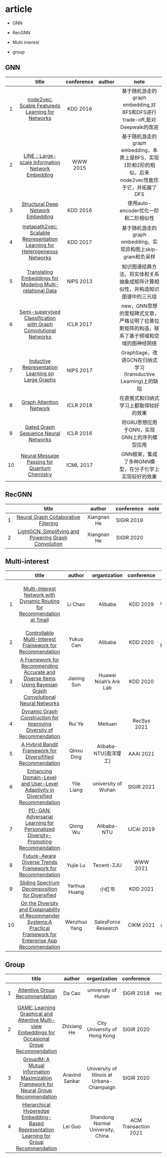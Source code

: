 # article

* GNN

* RecGNN

* Multi interest

* group

##  GNN


|      | title |conference | author | note |
| :----: |  :----------------------------------------------------------: | :--------: | :-------: | :-------: |
| 1    |       [node2vec: Scable Featureds Learning for Networks](https://github.com/leelige/recommend/blob/master/GNN/01Node2vec.pdf)       |  KDD 2016  |  | 基于随机游走的graph embedding,对BFS和DFS进行trade-off,是对Deepwalk的改进 |
| 2    |       [LINE：Large-scale Information Network Embedding](https://github.com/leelige/recommend/blob/master/GNN/02LINE.pdf)        |  WWW 2015  | | 基于随机游走的graph embedding，本质上是BFS，实现1阶和2阶的相似，后来node2vec性能优于它，并拓展了DFS|
| 3    |              [Structural Deep Network Embedding](https://github.com/leelige/recommend/blob/master/GNN/03SDNE.pdf)               |  KDD 2016  |           |    使用auto-encoder优化一阶和二阶相似性       |
| 4    | [metapath2vec: Scalable Representation Learning for Heterogeneous Networks](https://github.com/leelige/recommend/blob/master/GNN/04metapath2vec.pdf) |  KDD 2017  |  |  基于随机游走的graph embedding，实现异构图上skip-gram和负采样|
| 5    |  [Translating Embeddings for Modeling Multi-relational Data](https://github.com/leelige/recommend/blob/master/GNN/05TransE.pdf)   | NIPS 2013  |   | 知识图谱经典方法，将实体和关系抽象成矩阵计算相似性，并构造知识图谱中的三元组  |
| 6    | [Semi-supervised Classification with Graph Convolutional Networks](https://github.com/leelige/recommend/blob/master/GNN/08GCN.pdf) | ICLR 2017  |        |    new，GNN思想的里程碑式文章，严格证明了拉普拉斯矩阵的构造，联系了基于频域和空域的图神经网络    |
| 7    |      [Inductive Representation Learning on Large Graphs](https://github.com/leelige/recommend/blob/master/GNN/07GraphSage.pdf)       | NIPS 2017  |           |   GraphSage，改进GCN在归纳式学习(transductive Learning)上的缺陷        |
| 8    |                   [Graph Attention Network](https://github.com/leelige/recommend/blob/master/GNN/06GAT.pdf)                    | ICLR 2018  |           |       在直推式和归纳式学习上都取得较好的效果    |
| 9    |             [Gated Graph Sequence Neural Networks](https://github.com/leelige/recommend/blob/master/GNN/09GGNN.pdf)             | ICLR 2016  |           |         将GRU思想应用于GNN，实现GNN上的序列模型应用  |
| 10   |         [Neural Message Passing for Quantum Chemistry](https://github.com/leelige/recommend/blob/master/GNN/10MPNN.pdf)         | ICML 2017  |           |      GNN框架，集成了多种GNN模型，在分子化学上实现较好的效果     |



##  RecGNN

|      | title | author| conference | note |
| :----: |  :----------------------------------------------------------: | :--------: | :-------: | :-------: |
| 1    | [Neural Graph Collaborative Filtering](https://github.com/leelige/recommend/blob/master/recGNN/Neural%20Graph%20Collaborative%20Filtering.pdf) | Xiangnan He |  SIGIR 2019  | |
| 2 | [LightGCN: Simplifying and Powering Graph Convolution](https://github.com/leelige/recommend/blob/master/recGNN/sigir20-LightGCN.pdf) | Xiangnan He | SIGIR 2020 | |



## Multi-interest

|      |                            title                             |    author    |     organization      | conference  |                             note                             |
| :--: | :----------------------------------------------------------: | :----------: | :-------------------: | :---------: | :----------------------------------------------------------: |
|  1   | [Multi-Interest Network with Dynamic Routing for Recommendation at Tmall](https://github.com/leelige/recommend/blob/master/multi/Multi-Interest%20Network%20with%20Dynamic%20Routing%20for%20Recommendation%20at%20Tmall.pdf) |   Li Chao    |        Alibaba        |  KDD 2019   | capsule network first used in diversity recommendation(作者对dynamic routine 做了改进)   **sequential rec** |
|  2   | [Controllable Multi-Interest Framework for Recommendation](https://github.com/leelige/recommend/blob/master/multi/Controllable%20Multi-Interest%20Framework%20for%20Recommendation.pdf) |  Yukuo Cen   |        Alibaba        |  KDD 2020   | [capsule network](https://github.com/leelige/recommend/blob/master/extend/Dynamic%20Routine%20between%20capsules.pdf)(Dynamic Routine)     **sequential rec** |
|  3   | [A Framework for Recommending Accurate and Diverse Items Using Bayesian Graph Convolutional Neural Networks](https://github.com/leelige/recommend/blob/master/multi/A%20Framework%20for%20Recommending%20Accurate%20and%20Diverse%20Items%20Using%20Bayesian%20Graph%20Convolutional%20Neural%20Networks.pdf) | Jianing Sun  | Huawei Noah’s Ark Lab |  KDD 2020   |                Bayesian method(node copying)                 |
|  4   | [Dynamic Graph Construction for Improving Diversity of Recommendation](https://github.com/leelige/recommend/blob/master/multi/Dynamic%20Graph%20Construction%20for%20Improving%20Diversity%20of%20Recommendation.pdf) |    Rui Ye    |        Meituan        | RecSys 2021 |                         graph extend                         |
|  5   | [A Hybrid Bandit Framework for Diversifified Recommendation](https://github.com/leelige/recommend/blob/master/multi/A%20Hybrid%20Bandit%20Framework%20for%20Diversified%20Recommendation.pdf) |  Qinxu Ding  | Alibaba-NTU[南洋理工] |  AAAI 2021  |                                                              |
|  6   | [Enhancing Domain-Level and User-Level Adaptivity in Diversified Recommendation](https://github.com/leelige/recommend/blob/master/multi/Enhancing%20Domain-Level%20and%20User-Level%20Adaptivity%20in%20Diversified%20Recommendation.pdf) |  Yile Liang  |  university of Wuhan  | SIGIR 2021  |                                                              |
|  7   | [PD-GAN: Adversarial Learning for Personalized Diversity-Promoting Recommendation](https://github.com/leelige/recommend/blob/master/multi/PD-GAN-Adversarial%20Learning%20for%20Personalized%20Diversity-Promoting%20Recommendation.pdf) |   Qiong Wu   |      Alibaba-NTU      | IJCAI 2019  |                                                              |
|  8   | [Future-Aware Diverse Trends Framework for Recommendation](https://github.com/leelige/recommend/blob/master/multi/Future-Aware%20Diverse%20Trends%20Framework%20for%20Recommendation.pdf) |   Yujie Lu   |      Tecent-ZJU       |  WWW 2021   |                                                              |
|  9   | [Sliding Spectrum Decomposition for Diversified](https://github.com/leelige/recommend/blob/master/multi/Sliding%20Spectrum%20Decomposition%20for%20Diversified%20Recommendation.pdf) | Yanhua Huang |        小红书         |  KDD 2021   |                                                              |
|  10  | [On the Diversity and Explainability of Recommender Systems:A Practical Framework for Enterprise App Recommendation](https://github.com/leelige/recommend/blob/master/multi/On%20the%20Diversity%20and%20Explainability%20of%20Recommender%20Systems_A%20Practical%20Framework%20for%20Enterprise%20App%20Recommendation.pdf) | Wenzhuo Yang |  SalesForce Research  |  CIKM 2021  |                     application(special)                     |

## Group

|      |                            title                             |     author     |                organization                |   conference    |             note              |
| :--: | :----------------------------------------------------------: | :------------: | :----------------------------------------: | :-------------: | :---------------------------: |
|  1   | [Attentive Group Recommendation](https://github.com/leelige/recommend/blob/master/group/attentive%20group%20recommendation.pdf) |     Da Cao     |            university of Hunan             |   SIGIR 2018    | group recommendation baseline |
|  2   | [GAME: Learning Graphical and Attentive Multi-view Embeddings for Occasional Group Recommendation](https://github.com/leelige/recommend/blob/master/group/GAME%20Learning%20Graphical%20and%20Attentive%20Multi-view.pdf) |  Zhixiang He   |        City University of Hong Kong        |   SIGIR 2020    |                               |
|  3   | [GroupIM: A Mutual Information Maximization Framework for Neural Group Recommendation](https://github.com/leelige/recommend/blob/master/group/A%20Mutual%20Information%20Maximizing%20Framework%20for%20Neural%20Group%20Recommendation.pdf) | Aravind Sankar | University of Illinois at Urbana-Champaign |   SIGIR 2020    |                               |
|  4   | [Hierarchical Hyperedge Embedding-Based Representation Learning for Group Recommendation](https://github.com/leelige/recommend/blob/master/group/Hierarchical%20Hyperedge%20Embedding-Based%20Representation.pdf) |    Lei Guo     |     Shandong Normal University, China      | ACM Transaction 2021 |                               |

